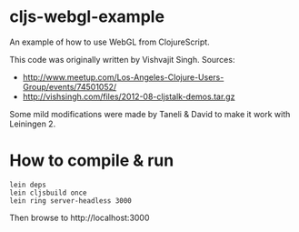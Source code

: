 cljs-webgl-example
==================

An example of how to use WebGL from ClojureScript.

This code was originally written by Vishvajit Singh. Sources:

* http://www.meetup.com/Los-Angeles-Clojure-Users-Group/events/74501052/
* http://vishsingh.com/files/2012-08-cljstalk-demos.tar.gz

Some mild modifications were made by Taneli & David to make it work with
Leiningen 2.

How to compile & run
====================

    lein deps
    lein cljsbuild once
    lein ring server-headless 3000

Then browse to http://localhost:3000
